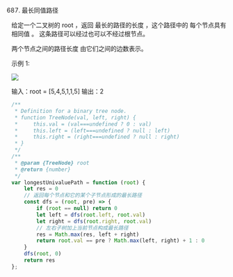 687. 最长同值路径

给定一个二叉树的 root ，返回 最长的路径的长度 ，这个路径中的 每个节点具有相同值 。 这条路径可以经过也可以不经过根节点。

两个节点之间的路径长度 由它们之间的边数表示。

 

示例 1:

![](https://assets.leetcode.com/uploads/2020/10/13/ex1.jpg)

输入：root = [5,4,5,1,1,5]
输出：2
```js
/**
 * Definition for a binary tree node.
 * function TreeNode(val, left, right) {
 *     this.val = (val===undefined ? 0 : val)
 *     this.left = (left===undefined ? null : left)
 *     this.right = (right===undefined ? null : right)
 * }
 */
/**
 * @param {TreeNode} root
 * @return {number}
 */
var longestUnivaluePath = function (root) {
    let res = 0
    // 返回每个节点和它的某个子节点形成的最长路径
    const dfs = (root, pre) => {
        if (root == null) return 0
        let left = dfs(root.left, root.val)
        let right = dfs(root.right, root.val)
        // 左右子树加上当前节点构成最长路径
        res = Math.max(res, left + right)
        return root.val == pre ? Math.max(left, right) + 1 : 0
    }
    dfs(root, 0)
    return res
};
```
